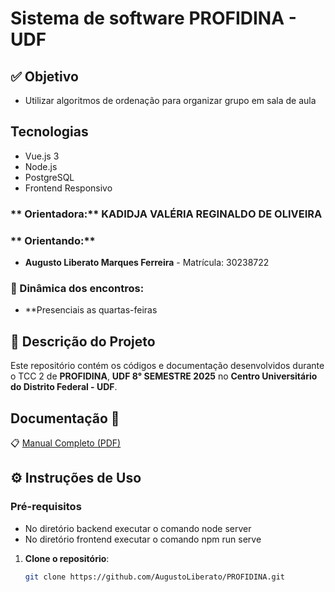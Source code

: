 # Sistema de software PROFIDINA - UDF 

## ✅ Objetivo
- Utilizar algoritmos de ordenação para organizar grupo em sala de aula
  
## Tecnologias 
-  Vue.js 3
-  Node.js
-  PostgreSQL
-  Frontend Responsivo
  
### ** Orientadora:** KADIDJA VALÉRIA REGINALDO DE OLIVEIRA

### ** Orientando:**
- **Augusto Liberato Marques Ferreira** - Matrícula: 30238722 

### **📅 Dinâmica dos encontros:**
- **Presenciais as quartas-feiras

## **📜 Descrição do Projeto**

Este repositório contém os códigos e documentação desenvolvidos durante o TCC 2 de **PROFIDINA**,  **UDF  8° SEMESTRE 2025** no **Centro Universitário do Distrito Federal - UDF**.

## Documentação 📄

📋 [Manual Completo (PDF)](./manual-profidina.pdf)

## **⚙️ Instruções de Uso**

### **Pré-requisitos**
- No diretório backend executar o comando  node server  
- No diretório frontend executar o comando npm run serve  

1. **Clone o repositório**:
   ```bash
   git clone https://github.com/AugustoLiberato/PROFIDINA.git
   
   ```

